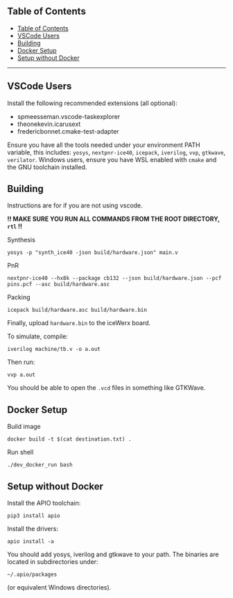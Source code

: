 ## Table of Contents
- [Table of Contents](#table-of-contents)
- [VSCode Users](#vscode-users)
- [Building](#building)
- [Docker Setup](#docker-setup)
- [Setup without Docker](#setup-without-docker)
---
## VSCode Users
Install the following recommended extensions (all optional):
- spmeesseman.vscode-taskexplorer
- theonekevin.icarusext
- fredericbonnet.cmake-test-adapter

Ensure you have all the tools needed under your environment PATH variable, this includes:
`yosys`, `nextpnr-ice40`, `icepack`, `iverilog`, `vvp`, `gtkwave`, `verilator`. Windows users, ensure you have WSL enabled with `cmake` and the GNU toolchain installed.

## Building

Instructions are for if you are not using vscode.

**!! MAKE SURE YOU RUN ALL COMMANDS FROM THE ROOT DIRECTORY, `rtl` !!**

Synthesis
```
yosys -p "synth_ice40 -json build/hardware.json" main.v
```
PnR
```
nextpnr-ice40 --hx8k --package cb132 --json build/hardware.json --pcf pins.pcf --asc build/hardware.asc
```
Packing
```
icepack build/hardware.asc build/hardware.bin
```
Finally, upload `hardware.bin` to the iceWerx board.

To simulate, compile:
```
iverilog machine/tb.v -o a.out
```

Then run:
```
vvp a.out
```

You should be able to open the `.vcd` files in something like GTKWave.

## Docker Setup

Build image
```
docker build -t $(cat destination.txt) .
```
Run shell
```
./dev_docker_run bash
```

## Setup without Docker

Install the APIO toolchain:

```
pip3 install apio
```

Install the drivers:

```
apio install -a
```

You should add yosys, iverilog and gtkwave to your path. The binaries are located in subdirectories under:
```
~/.apio/packages
```
(or equivalent Windows directories).
